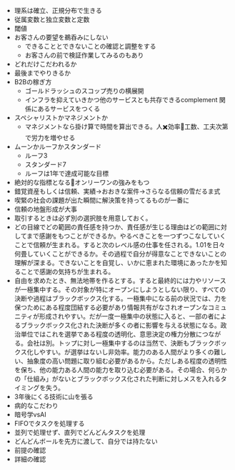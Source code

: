 - 理系は確立、正規分布で生きる
- 従属変数と独立変数と定数
- 閾値
- お客さんの要望を鵜呑みにしない
    - できることとできないことの確認と調整をする
    - お客さんの前で検証作業してみるのもあり
- どれだけこだわれるか
- 最後までやりきるか
- B2Bの稼ぎ方
    - ゴールドラッシュのスコップ売りの横展開
    - インフラを抑えていきかつ他のサービスとも共存できるcomplement 関係にあるサービスをつくる
- スペシャリストかマネジメントか
    - マネジメントなら掛け算で時間を算出できる。人✖️効率🟰工数、工夫次第で労力を増やせる
- ムーンかルーフかスタンダード
    - ルーフ3
    - スタンダード7
    - ルーフは1年で達成可能な目標
- 絶対的な指標となる🟰オンリーワンの強みをもつ
- 錯覚資産もしくは信頼、実績→おおきな案件→さらなる信頼の雪だるま式
- 喫緊の社会の課題が出た瞬間に解決策を持ってるものが一番に
- 信頼の地盤形成が大事
- 取引するときは必ず別の選択肢を用意しておく。
- どの目線でどの範囲の責任感を持つか、責任感が生じる理由はどの範囲に対してまで感謝をもつことができるか。やるべきことを一つずつこなしていくことで信頼が生まれる。すると次のレベル感の仕事を任される。1.01を日々何畳していくことができるか。その過程で自分が得意なことできないことの理解が深まる。できないことを自覚し、いかに恵まれた環境にあったかを知ることで感謝の気持ちが生まれる。
- 自由を求めたとき、無法地帯を作るとする。すると最終的には力やリソースが一極集中する。その対象が特にオープンにしようとしない限り、すべての決断や過程はブラックボックス化する。一極集中になる前の状況では、力を保つためにある程度団結する必要があり情報共有がなされオープンなコミュニティが形成されやすい。だが一度一極集中の状態に入ると、一部の者によるブラックボックス化された決断が多くの者に影響を与える状態になる。政治単位ではこれを選挙である程度の透明化、意思決定の権力分散につながる。会社は別。トップに対し一極集中するのは当然で、決断もブラックボックス化しやすい。が選挙はないし非効率。能力のある人間がより多くの難しい、抽象度の高い問題に取り組む必要があるから。ただしある程度の透明性を保ち、他の能力ある人間の能力を取り込む必要がある。その場合、何らかの「仕組み」がないとブラックボックス化された判断に対しメスを入れるタイミングを失う。
- 3年後にくる技術に山を張る
- 病的なこだわり
- 暗号学vsAI
- FIFOでタスクを処理する
- 並列で処理せず、直列でどんどんタスクを処理
- どんどんボールを先方に渡して、自分では持たない
- 前提の確認
- 詳細の確認